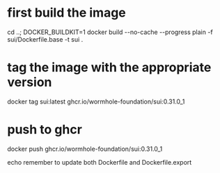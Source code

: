 # first build the image

cd ..; DOCKER_BUILDKIT=1 docker build --no-cache --progress plain -f sui/Dockerfile.base -t sui .

# tag the image with the appropriate version

docker tag sui:latest ghcr.io/wormhole-foundation/sui:0.31.0_1

# push to ghcr

docker push ghcr.io/wormhole-foundation/sui:0.31.0_1

echo remember to update both Dockerfile and Dockerfile.export
